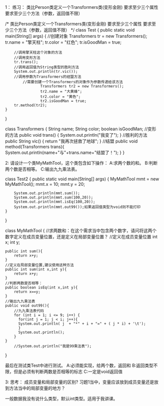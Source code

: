 1：
练习：
    类比Person类定义一个Transformers类(变形金刚)
	要求至少三个属性
	要求至少三个方法（参数，返回值不限）

/*
	类比Person类定义一个Transformers类(变形金刚)
	要求至少三个属性
	要求至少三个方法（参数，返回值不限）
*/
class Test
{
	public static void main(String[] args)
	{
		//创建对象
		Transformers tr = new Transformers();
		tr.name = "擎天柱";
		tr.color = "红色";
		tr.isGoodMan = true;

		//调用擎天柱这个对象的方法
		//调用变形方法
		tr.trans();
		//调用返回值为String类型的胜利方法
		System.out.println(tr.vic());
		//调用参数为Transformers的结盟方法
			//需要创建一个Transformers的对象作为参数传递给该方法
					Transformers tr2 = new Transformers();
					tr2.name = "大黄蜂";
					tr2.color = "黄色";
					tr2.isGoodMan = true;
		tr.method(tr2);
	}
}

class Transformers
{
	String name;
	String color;
	boolean isGoodMan;
	//变形的方法
	public void trans()
	{
		System.out.println("我变了");
	}
	//胜利的方法
	public String vic()
	{
		return "我再次拯救了地球";
	}
	//结盟
	public void method(Transformers trans){
		System.out.println(name+"与"+trans.name+"结盟了！");
	}
}

2:
请设计一个类MyMathTool，这个类包含如下操作：
	A:求两个数的和。
	B:判断两个数是否相等。
	C:输出九九乘法表。

class Test2 
{
	public static void main(String[] args) 
	{
		MyMathTool mmt = new MyMathTool();
		mmt.x = 10;
		mmt.y = 20;

		System.out.println(mmt.sum());
		System.out.println(mmt.sum(100,20));
		System.out.println(mmt.isEq(100,20));
		System.out.println(mmt.out99());如果返回值类型为void则不能打印
	}
}

class MyMathTool
{
	//求两数和：在这个需求当中包含两个数字，请问将这两个数字定义在成员变量位置，还是定义在局部变量位置？
	//定义在成员变量位置
	int x;
	int y;

	public int sum(){
		return x+y;
	}
	//定义在局部变量位置,建议使用这种方法
	public int sum(int x,int y){
		return x+y;
	}
	//判断两数是否相等：
	public boolean isEq(int x,int y){
		return x==y;
	}
	//输出九九乘法表
	public void out99(){
		//九九乘法表代码
		for (int i = 1; i <= 9; i++) {
		  for(int j = 1; j < i; j++){
		  System.out.println( j  + "*" + i + "=" + ( j * i) + '\t');
		  }
		  System.out.println();
		}
	}
		//System.out.println("我是99乘法表");
}

最后在测试类Test中进行测试。
	A:必须能实现，给两个数，返回和
	B:返回类型不限，但是必须有判断两数是否相等的标志
	C:一定是void返回值



3:
思考：
成员变量和局部变量的区别?
习题1当中，变量应该放到成员变量还是放到方法当中的局部变量的地方？

一般数据我没有说什么类型，默认int类型。适用于我讲课。